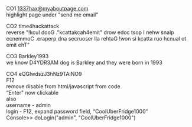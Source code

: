 CO1 1337hax@myaboutpage.com  
highlight page under "send me email"  
  
CO2 time4hackattack  
reverse "!kcul dooG ."kcattakcah4emit" drow edoc tsop I nehw snalp ecnemmoC .eraperp dna secruoser lla rehtaG !won si kcatta ruo hcnual ot emit ehT"  
  
CO3 Barkley1993  
we know D4YDR3AM dog is Barkley and they were born in 1993  
  
CO4 eQGIwdszJ3hNz9TAiNO9  
F12  
remove disable from html/javascript from code  
“Enter" now clickable  
also  
username - admin  
login - F12, expand password field, “CoolUberFridge1000”  
Console>> doLogin("admin", "CoolUberFridge1000")
